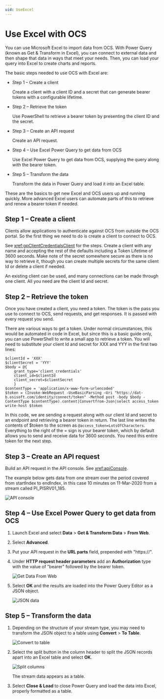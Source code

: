 ```yaml
---
uid: UseExcel
---
```


# Use Excel with OCS

You can use Microsoft Excel to import data from OCS. With Power Query (known as Get & Transform in Excel), you can connect to external data and then shape that data in ways that meet your needs. Then, you can load your query into Excel to create charts and reports.

The basic steps needed to use OCS with Excel are:

- Step 1 – Create a client

   Create a client with a client ID and a secret that can generate bearer tokens with a configurable lifetime.

- Step 2 – Retrieve the token

   Use PowerShell to retrieve a bearer token by presenting the client ID and the secret.

- Step 3 – Create an API request

   Create an API request.

- Step 4 – Use Excel Power Query to get data from OCS

   Use Excel Power Query to get data from OCS, supplying the query along with the bearer token. 

- Step 5 – Transform the data

   Transform the data in Power Query and load it into an Excel table.

These are the basics to get new Excel and OCS users up and running quickly. More advanced Excel users can automate parts of this to retrieve and renew a bearer token if needed.

## Step 1 – Create a client

Clients allow applications to authenticate against OCS from outside the OCS portal. So the first thing we need to do is create a client to connect to OCS.

See <xref:gpClientCredentialsClient> for the steps. Create a client with any name and accepting the rest of the defaults including a Token Lifetime of 3600 seconds. Make note of the secret somewhere secure as there is no way to retrieve it, though you can create multiple secrets for the same client Id or delete a client if needed.

An existing client can be used, and many connections can be made through one client. All you need are the client Id and secret.

## Step 2 – Retrieve the token

Once you have created a client, you need a token. The token is the pass you use to connect to OCS, send requests, and get responses. It is passed with every request you send.

There are various ways to get a token. Under normal circumstances, this would be automated in code in Excel, but since this is a basic guide only, you can use PowerShell to write a small app to retrieve a token. You will need to substitute your client Id and secret for XXX and YYY in the first two lines:

```
$clientId = 'XXX'
$clientSecret = 'YYY'
$body = @{
    grant_type='client_credentials'
    client_id=$clientId
    client_secret=$clientSecret
    }
$contentType = 'application/x-www-form-urlencoded'
$token = (Invoke-WebRequest -UseBasicParsing –Uri "https://dat-b.osisoft.com/identity/connect/token" -Method post -body $body -ContentType $contentType).content|Convertfrom-Json|select access_token
write-host $token
```

In this code, we are sending a request along with our client Id and secret to an endpoint and retrieving a bearer token in return. The last line writes the contents of $token to the screen as `@access_token=LotsOfCharacters`. Everything to the right of the = sign is your bearer token, which by default allows you to send and receive data for 3600 seconds. You need this entire token for the next step.

## Step 3 – Create an API request

Build an API request in the API console. See <xref:apiConsole>.

The example below gets data from one stream over the period covered from startIndex to endIndex, in this case 10 minutes on 11-Mar-2020 from a stream called PI_PISRV01_185.

![API console](../images/api_console.png)

## Step 4 – Use Excel Power Query to get data from OCS

1. Launch Excel and select **Data** > **Get & Transform Data** > **From Web**.

1. Select **Advanced**.

1. Put your API request in the **URL parts** field, prepended with "https://".

1. Under **HTTP request header parameters** add an **Authorization** type with the value of "bearer" followed by the bearer token.

   ![Get Data From Web](../images/from_web.png)

1. Select **OK** and the results are loaded into the Power Query Editor as a JSON object.

   ![JSON data](../images/pqe_json.png)

## Step 5 – Transform the data

1. Depending on the structure of your stream type, you may need to transform the JSON object to a table using **Convert** > **To Table**.

   ![Convert to table](../images/pqe_columns.png)

1. Select the split button in the column header to split the JSON records apart into an Excel table and select **OK**.

   ![Split columns](../images/pqe_split.png)

   The stream data appears as a table.

1. Select **Close & Load** to close Power Query and load the data into Excel, properly formatted as a table.
